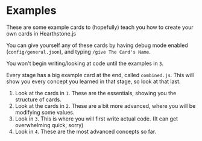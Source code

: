 # Examples
These are some example cards to (hopefully) teach you how to create your own cards in Hearthstone.js

You can give yourself any of these cards by having debug mode enabled (`config/general.json`), and typing `/give The Card's Name`.

You won't begin writing/looking at code until the examples in `3`.

Every stage has a big example card at the end, called `combined.js`. This will show you every concept you learned in that stage, so look at that last.

1. Look at the cards in `1`. These are the essentials, showing you the structure of cards.
2. Look at the cards in `2`. These are a bit more advanced, where you will be modifying some values.
3. Look in `3`. This is where you will first write actual code. (It can get overwhelming quick, sorry)
4. Look in `4`. These are the most advanced concepts so far.
